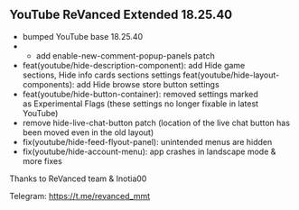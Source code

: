 ## YouTube ReVanced Extended 18.25.40
- bumped YouTube base 18.25.40
- - add enable-new-comment-popup-panels patch
- feat(youtube/hide-description-component): add Hide game sections, Hide info cards sections settings
feat(youtube/hide-layout-components): add Hide browse store button settings
- feat(youtube/hide-button-container): removed settings marked as Experimental Flags (these settings no longer fixable in latest YouTube)
- remove hide-live-chat-button patch (location of the live chat button has been moved even in the old layout)
- fix(youtube/hide-feed-flyout-panel): unintended menus are hidden
- fix(youtube/hide-account-menu): app crashes in landscape mode
& more fixes

Thanks to ReVanced team & Inotia00

Telegram: https://t.me/revanced_mmt
